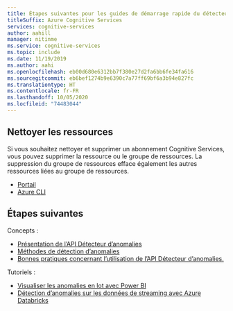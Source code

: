 ```yaml
---
title: Étapes suivantes pour les guides de démarrage rapide du détecteur d’anomalies
titleSuffix: Azure Cognitive Services
services: cognitive-services
author: aahill
manager: nitinme
ms.service: cognitive-services
ms.topic: include
ms.date: 11/19/2019
ms.author: aahi
ms.openlocfilehash: eb00d680e6312bb7f380e27d2fa6bb6fe34fa616
ms.sourcegitcommit: eb6bef1274b9e6390c7a77ff69bf6a3b94e827fc
ms.translationtype: HT
ms.contentlocale: fr-FR
ms.lasthandoff: 10/05/2020
ms.locfileid: "74483044"
---
```

## <a name="clean-up-resources"></a>Nettoyer les ressources

Si vous souhaitez nettoyer et supprimer un abonnement Cognitive Services, vous pouvez supprimer la ressource ou le groupe de ressources. La suppression du groupe de ressources efface également les autres ressources liées au groupe de ressources.

* [Portail](../../cognitive-services-apis-create-account.md#clean-up-resources)
* [Azure CLI](../../cognitive-services-apis-create-account-cli.md#clean-up-resources)

## <a name="next-steps"></a>Étapes suivantes

Concepts :

* [Présentation de l’API Détecteur d’anomalies](../overview.md)
* [Méthodes de détection d’anomalies](../how-to/identify-anomalies.md)
* [Bonnes pratiques concernant l’utilisation de l’API Détecteur d’anomalies.](../concepts/anomaly-detection-best-practices.md) 

Tutoriels :

* [Visualiser les anomalies en lot avec Power BI](../tutorials/batch-anomaly-detection-powerbi.md)
* [Détection d’anomalies sur les données de streaming avec Azure Databricks](../tutorials/anomaly-detection-streaming-databricks.md)
